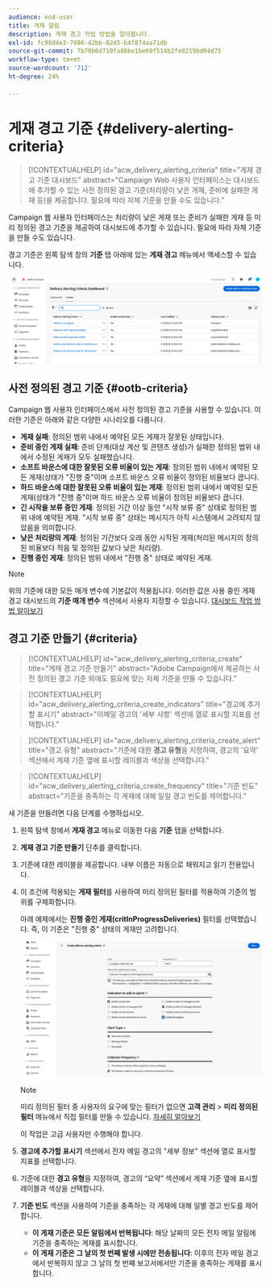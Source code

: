 ```yaml
---
audience: end-user
title: 게재 알림
description: 게재 경고 작업 방법을 알아봅니다.
exl-id: fc98d4e3-7986-42bb-82d5-b4f874aa71db
source-git-commit: 7b78b6d710fa88be1be60f514b2fe8219bd04d75
workflow-type: tm+mt
source-wordcount: '712'
ht-degree: 24%

---
```


# 게재 경고 기준 {#delivery-alerting-criteria}

>[!CONTEXTUALHELP]
>id="acw_delivery_alerting_criteria"
>title="게재 경고 기준 대시보드"
>abstract="Campaign Web 사용자 인터페이스는 대시보드에 추가할 수 있는 사전 정의된 경고 기준(처리량이 낮은 게재, 준비에 실패한 게재 등)을 제공합니다. 필요에 따라 자체 기준을 만들 수도 있습니다."

Campaign 웹 사용자 인터페이스는 처리량이 낮은 게재 또는 준비가 실패한 게재 등 미리 정의된 경고 기준을 제공하여 대시보드에 추가할 수 있습니다. 필요에 따라 자체 기준을 만들 수도 있습니다.

경고 기준은 왼쪽 탐색 창의 **기준** 탭 아래에 있는 **게재 경고** 메뉴에서 액세스할 수 있습니다.

![게재 경고 메뉴에 표시된 경고 조건 목록](assets/alerting-criteria-list.png)

## 사전 정의된 경고 기준 {#ootb-criteria}

Campaign 웹 사용자 인터페이스에서 사전 정의된 경고 기준을 사용할 수 있습니다. 이러한 기준은 아래와 같은 다양한 시나리오를 다룹니다.

* **게재 실패**: 정의된 범위 내에서 예약된 모든 게재가 잘못된 상태입니다.
* **준비 중인 게재 실패**: 준비 단계(대상 계산 및 콘텐츠 생성)가 실패한 정의된 범위 내에서 수정된 게재가 모두 실패했습니다.
* **소프트 바운스에 대한 잘못된 오류 비율이 있는 게재**: 정의된 범위 내에서 예약된 모든 게재(상태가 &quot;진행 중&quot;이며 소프트 바운스 오류 비율이 정의된 비율보다 큽니다.
* **하드 바운스에 대한 잘못된 오류 비율이 있는 게재**: 정의된 범위 내에서 예약된 모든 게재(상태가 &quot;진행 중&quot;이며 하드 바운스 오류 비율이 정의된 비율보다 큽니다.
* **긴 시작을 보류 중인 게재**: 정의된 기간 이상 동안 &quot;시작 보류 중&quot; 상태로 정의된 범위 내에 예약된 게재. &quot;시작 보류 중&quot; 상태는 메시지가 아직 시스템에서 고려되지 않았음을 의미합니다.
* **낮은 처리량의 게재**: 정의된 기간보다 오래 동안 시작된 게재(처리된 메시지의 정의된 비율보다 적음 및 정의된 값보다 낮은 처리량).
* **진행 중인 게재**: 정의된 범위 내에서 &quot;진행 중&quot; 상태로 예약된 게재.

>[!NOTE]
>
>위의 기준에 대한 모든 매개 변수에 기본값이 적용됩니다. 이러한 값은 사용 중인 게재 경고 대시보드의 **기준 매개 변수** 섹션에서 사용자 지정할 수 있습니다. [대시보드 작업 방법 알아보기](../msg/delivery-alerting-dashboards.md)

## 경고 기준 만들기 {#criteria}

>[!CONTEXTUALHELP]
>id="acw_delivery_alerting_criteria_create"
>title="게재 경고 기준 만들기"
>abstract="Adobe Campaign에서 제공하는 사전 정의된 경고 기준 외에도 필요에 맞는 자체 기준을 만들 수 있습니다."

>[!CONTEXTUALHELP]
>id="acw_delivery_alerting_criteria_create_indicators"
>title="경고에 추가할 표시기"
>abstract="이메일 경고의 &#39;세부 사항&#39; 섹션에 열로 표시할 지표를 선택합니다."

>[!CONTEXTUALHELP]
>id="acw_delivery_alerting_criteria_create_alert"
>title="경고 유형"
>abstract="기준에 대한 **경고 유형**&#x200B;을 지정하여, 경고의 &#39;요약&#39; 섹션에서 게재 기준 옆에 표시할 레이블과 색상을 선택합니다."

>[!CONTEXTUALHELP]
>id="acw_delivery_alerting_criteria_create_frequency"
>title="기준 빈도"
>abstract="기준을 충족하는 각 게재에 대해 일일 경고 빈도를 제어합니다."

새 기준을 만들려면 다음 단계를 수행하십시오.

1. 왼쪽 탐색 창에서 **게재 경고** 메뉴로 이동한 다음 **기준** 탭을 선택합니다.
1. **게재 경고 기준 만들기** 단추를 클릭합니다.
1. 기준에 대한 레이블을 제공합니다. 내부 이름은 자동으로 채워지고 읽기 전용입니다.
1. 이 조건에 적용되는 **게재 필터**&#x200B;를 사용하여 미리 정의된 필터를 적용하여 기준의 범위를 구체화합니다.

   아래 예제에서는 **진행 중인 게재(critInProgressDeliveries)** 필터를 선택했습니다. 즉, 이 기준은 &quot;진행 중&quot; 상태의 게재만 고려합니다.

   ![선택한 필터가 있는 경고 조건 속성의 예](assets/alerting-criteria-properties.png)

   >[!NOTE]
   >
   >미리 정의된 필터 중 사용자의 요구에 맞는 필터가 없으면 **고객 관리** > **미리 정의된 필터** 메뉴에서 직접 필터를 만들 수 있습니다. [자세히 알아보기](../get-started/predefined-filters.md)
   >
   >이 작업은 고급 사용자만 수행해야 합니다.

1. **경고에 추가할 표시기** 섹션에서 전자 메일 경고의 &quot;세부 정보&quot; 섹션에 열로 표시할 지표를 선택합니다.

1. 기준에 대한 **경고 유형**&#x200B;을 지정하여, 경고의 “요약” 섹션에서 게재 기준 옆에 표시할 레이블과 색상을 선택합니다.

1. **기준 빈도** 섹션을 사용하여 기준을 충족하는 각 게재에 대해 일별 경고 빈도를 제어합니다.

   * **이 게재 기준은 모든 알림에서 반복됩니다**: 해당 날짜의 모든 전자 메일 알림에 기준을 충족하는 게재를 표시합니다.
   * **이 게재 기준은 그 날의 첫 번째 발생 시에만 전송됩니다**: 이후의 전자 메일 경고에서 반복하지 않고 그 날의 첫 번째 보고서에서만 기준을 충족하는 게재를 표시합니다.